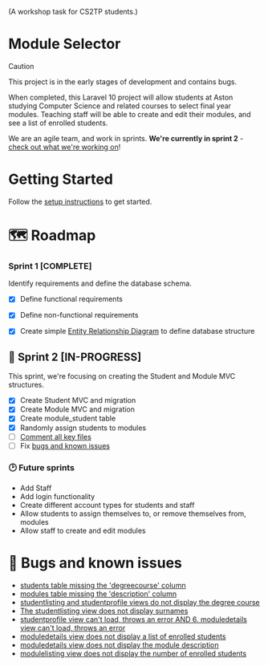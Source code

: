 (A workshop task for CS2TP students.)

# Module Selector

> [!CAUTION]
> This project is in the early stages of development and contains bugs.

When completed, this Laravel 10 project will allow students at Aston studying Computer Science and related courses to select final year modules. Teaching staff will be able to create and edit their modules, and see a list of enrolled students.

We are an agile team, and work in sprints. **We're currently in sprint 2** - [check out what we're working on](#🏃-sprint-2-in-progress)!

# Getting Started
Follow the [setup instructions](./Documentation/LocalDevSetup.md) to get started.


# :world_map: Roadmap
### Sprint 1 [COMPLETE]
Identify requirements and define the database schema.
- [x] Define functional requirements
- [x] Define non-functional requirements
- [x] Create simple [Entity Relationship Diagram](./Documentation/EntityRelationshipDiagram.png) to define database structure


## :runner: Sprint 2 [IN-PROGRESS]
This sprint, we're focusing on creating the Student and Module MVC structures.
- [x] Create Student MVC and migration
- [x] Create Module MVC and migration
- [x] Create module_student table
- [x] Randomly assign students to modules
- [ ] [Comment all key files](./Documentation/WorkshopTasks.md#👥-task-1-team-understand-and-comment-the-project-code)
- [ ] Fix [bugs and known issues](#🐛-bugs-and-known-issues)

### :clock2: Future sprints
- Add Staff
- Add login functionality
- Create different account types for students and staff
- Allow students to assign themselves to, or remove themselves from, modules
- Allow staff to create and edit modules

# :bug: Bugs and known issues
- [students table missing the 'degreecourse' column](./Documentation/WorkshopTasks.md#🐛-1-students-table-missing-the-degreecourse-column)
- [modules table missing the 'description' column](./Documentation/WorkshopTasks.md#🐛-2-modules-table-missing-the-description-column)
- [studentlisting and studentprofile views do not display the degree course](./Documentation/WorkshopTasks.md#🐛-3-studentlisting-and-studentprofile-views-do-not-display-the-degree-course)
- [The studentlisting view does not display surnames](./Documentation/WorkshopTasks.md#🐛-4-the-studentlisting-view-does-not-display-surnames)
- [studentprofile view can't load, throws an error AND 6. moduledetails view can't load, throws an error](./Documentation/WorkshopTasks.md#🐛-5-studentprofile-view-cant-load-throws-an-error-and-6-moduledetails-view-cant-load-throws-an-error)
- [moduledetails view does not display a list of enrolled students](./Documentation/WorkshopTasks.md#🐛-7-moduledetails-view-does-not-display-a-list-of-enrolled-students)
- [moduledetails view does not display the module description](./Documentation/WorkshopTasks.md#🐛-8-moduledetails-view-does-not-display-the-module-description)
- [modulelisting view does not display the number of enrolled students](./Documentation/WorkshopTasks.md#🐛-9-modulelisting-view-does-not-display-the-number-of-enrolled-students)
